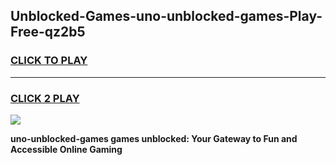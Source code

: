 
## Unblocked-Games-uno-unblocked-games-Play-Free-qz2b5
<h3>
<a href="https://premium76.site?title=uno-unblocked-games&ref=18A">CLICK TO PLAY</a></h3>
<hr>

<h3>
<a href="https://premium76.site?title=uno-unblocked-games&ref=18A">CLICK 2 PLAY</a>
  
</h3>

<a href="https://premium76.site?title=uno-unblocked-games&ref=18A"><img src="https://clearcache.store/games.png"></a>


**uno-unblocked-games games unblocked: Your Gateway to Fun and Accessible Online Gaming**

